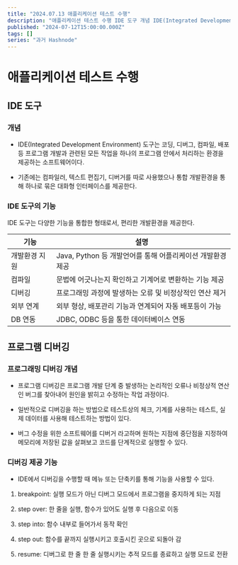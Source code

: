 ```yaml
---
title: "2024.07.13 애플리케이션 테스트 수행"
description: "애플리케이션 테스트 수행 IDE 도구 개념 IDE(Integrated Development Environment) 도구는 코딩, 디버그, 컴파일, 배포 등 프로그램 개발과 관련된 모든 작업을 하나의 프로그램 안에서 처리하는 환경을 제공하는 소프트웨어이다. 기존에는 컴파일러, 텍스트 편집기, 디버거를 따로 사용했으나 통합 개발환경을 통해 하나로 묶은 대화형 인터페이스를 제공한다. IDE 도구의 기능 IDE 도구는 다양한 기능을 통합한 형태..."
published: "2024-07-12T15:00:00.000Z"
tags: []
series: "과거 Hashnode"
---
```


# 애플리케이션 테스트 수행

## IDE 도구

### 개념

* IDE(Integrated Development Environment) 도구는 코딩, 디버그, 컴파일, 배포 등 프로그램 개발과 관련된 모든 작업을 하나의 프로그램 안에서 처리하는 환경을 제공하는 소프트웨어이다.
    
* 기존에는 컴파일러, 텍스트 편집기, 디버거를 따로 사용했으나 통합 개발환경을 통해 하나로 묶은 대화형 인터페이스를 제공한다.
    

### IDE 도구의 기능

IDE 도구는 다양한 기능을 통합한 형태로서, 편리한 개발환경을 제공한다.

| 기능 | 설명 |
| --- | --- |
| 개발환경 지원 | Java, Python 등 개발언어를 통해 어플리케이션 개발환경 제공 |
| 컴파일 | 문법에 어긋나는지 확인하고 기계어로 변환하는 기능 제공 |
| 디버깅 | 프로그래밍 과정에 발생하는 오류 및 비정상적인 연산 제거 |
| 외부 연계 | 외부 형상, 배포관리 기능과 연계되어 자동 배포등이 가능 |
| DB 연동 | JDBC, ODBC 등을 통한 데이터베이스 연동 |

## 프로그램 디버깅

### 프로그래밍 디버깅 개념

* 프로그램 디버깅은 프로그램 개발 단계 중 발생하는 논리적인 오류나 비정상적 연산인 버그를 찾아내어 원인을 밝히고 수정하는 작업 과정이다.
    
* 일반적으로 디버깅을 하는 방법으로 테스트상의 체크, 기계를 사용하는 테스트, 실제 데이터를 사용해 테스트하는 방법이 있다.
    
* 버그 수정을 위한 소프트웨어를 디버거 라고하며 원하는 지점에 중단점을 지정하여 메모리에 저장된 값을 살펴보고 코드를 단계적으로 실행할 수 있다.
    

### 디버깅 제공 기능

* IDE에서 디버깅을 수행할 때 메뉴 또는 단축키를 통해 기능을 사용할 수 있다.
    

1. breakpoint: 실행 모드가 아닌 디버그 모드에서 프로그램을 중지하게 되는 지점
    
2. step over: 한 줄을 실행, 함수가 있어도 실행 후 다음으로 이동
    
3. step into: 함수 내부로 들어가서 동작 확인
    
4. step out: 함수를 끝까지 실행시키고 호출시킨 곳으로 되돌아 감
    
5. resume: 디버그로 한 줄 한 줄 실행시키는 추적 모드를 종료하고 실행 모드로 전환